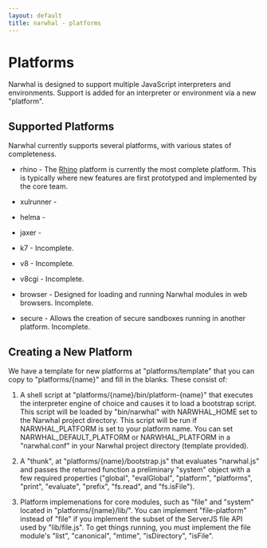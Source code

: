 ```yaml
---
layout: default
title: narwhal - platforms
---
```

Platforms
=========

Narwhal is designed to support multiple JavaScript interpreters and environments. Support is added for an interpreter or environment via a new "platform".


Supported Platforms
-------------------

Narwhal currently supports several platforms, with various states of completeness.

* rhino - The [Rhino](http://www.mozilla.org/rhino/) platform is currently the most complete platform. This is typically where new features are first prototyped and implemented by the core team.

* xulrunner -

* helma -

* jaxer -

* k7 - Incomplete.

* v8 - Incomplete.

* v8cgi - Incomplete.

* browser - Designed for loading and running Narwhal modules in web browsers. Incomplete.

* secure - Allows the creation of secure sandboxes running in another platform. Incomplete.


Creating a New Platform
-----------------------

We have a template for new platforms at "platforms/template" that you can copy to "platforms/{name}" and fill in the blanks.  These consist of:

1. A shell script at "platforms/{name}/bin/platform-{name}" that executes the interpreter engine of choice and causes it to load a bootstrap script.  This script will be loaded by "bin/narwhal" with NARWHAL_HOME set to the Narwhal project directory.  This script will be run if NARWHAL_PLATFORM is set to your platform name.  You can set NARWHAL_DEFAULT_PLATFORM or NARWHAL_PLATFORM in a "narwhal.conf" in your Narwhal project directory (template provided).

2. A "thunk", at "platforms/{name}/bootstrap.js" that evaluates "narwhal.js" and passes the returned function a preliminary "system" object with a few required properties ("global", "evalGlobal", "platform", "platforms", "print", "evaluate", "prefix", "fs.read", and "fs.isFile").

2. Platform implemenations for core modules, such as "file" and "system" located in "platforms/{name}/lib/".  You can implement "file-platform" instead of "file" if you implement the subset of the ServerJS file API used by "lib/file.js".  To get things running, you must implement the file module's "list", "canonical", "mtime", "isDirectory", "isFile".

